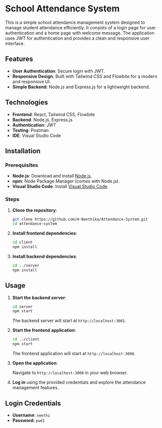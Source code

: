 # School Attendance System

This is a simple school attendance management system designed to manage student attendance efficiently. It consists of a login page for user authentication and a home page with welcome message. The application uses JWT for authentication and provides a clean and responsive user interface.

## Features

- **User Authentication**: Secure login with JWT.
- **Responsive Design**: Built with Tailwind CSS and Flowbite for a modern and responsive UI.
- **Simple Backend**: Node.js and Express.js for a lightweight backend.

## Technologies

- **Frontend**: React, Tailwind CSS, Flowbite
- **Backend**: Node.js, Express.js
- **Authentication**: JWT
- **Testing**: Postman
- **IDE**: Visual Studio Code

## Installation

### Prerequisites

- **Node.js**: Download and install [Node.js](https://nodejs.org/).
- **npm**: Node Package Manager (comes with Node.js).
- **Visual Studio Code**: Install [Visual Studio Code](https://code.visualstudio.com/).

### Steps

1. **Clone the repository**:

    ```bash
    git clone https://github.com/H-Neethika/Attendance-System.git
    cd attendance-system
    ```

2. **Install frontend dependencies**:

    ```bash
    cd client
    npm install
    ```

3. **Install backend dependencies**:

    ```bash
    cd ../server
    npm install
    ```

## Usage

1. **Start the backend server**:

    ```bash
    cd server
    npm start
    ```

    The backend server will start at `http://localhost:3001`.

2. **Start the frontend application**:

    ```bash
    cd ../client
    npm start
    ```

    The frontend application will start at `http://localhost:3000`.

3. **Open the application**:

    Navigate to `http://localhost:3000` in your web browser.

4. **Log in** using the provided credentials and explore the attendance management features.

## Login Credentials

- **Username**: `neethi`
- **Password**: `pwd1`



